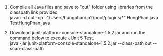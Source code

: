 1. Compile all Java files and save to "out" folder using libraries from the classpath link provided<br>
javac -d out -cp .:"/Users/hungphan/.p2/pool/plugins/*" HungPhan.java TestHungPhan.java

2. Download junit-platform-console-standalone-1.5.2.jar and run the command below to execute JUnit 5 Test.<br>
java -jar junit-platform-console-standalone-1.5.2.jar --class-path out --scan-class-path
